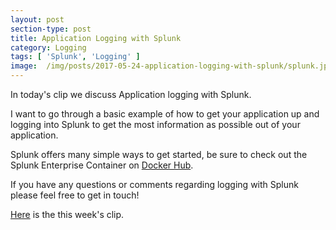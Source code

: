 ```yaml
---
layout: post
section-type: post
title: Application Logging with Splunk
category: Logging
tags: [ 'Splunk', 'Logging' ]
image:  /img/posts/2017-05-24-application-logging-with-splunk/splunk.jpg
---
```


In today's clip we discuss Application logging with Splunk.

I want to go through a basic example of how to get your application up and logging into Splunk to get the most information as possible out of your application.

Splunk offers many simple ways to get started, be sure to check out the Splunk Enterprise Container on [Docker Hub](https://hub.docker.com/r/splunk/splunk/).

If you have any questions or comments regarding logging with Splunk please feel free to get in touch!

[Here](https://www.youtube.com/watch?v=zNOx5_6-Ohk&spfreload=5) is the this week's clip.

